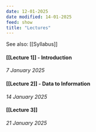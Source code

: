 ```yaml
---
date: 12-01-2025
date modified: 14-01-2025
feed: show
title: "Lectures"
---
```


See also: [[Syllabus]]

#### [[Lecture 1]] - Introduction
*7 January 2025*

#### [[Lecture 2]] - Data to Information
*14 January 2025*

#### [[Lecture 3]]
*21 January 2025*